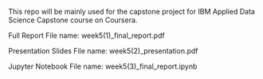 This repo will be mainly used for the capstone project for IBM Applied Data Science Capstone course on Coursera.

Full Report
File name: week5(1)_final_report.pdf

Presentation Slides
File name: week5(2)_presentation.pdf

Jupyter Notebook
File name: week5(3)_final_report.ipynb
